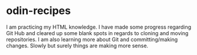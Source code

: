 # odin-recipes
I am practicing my HTML knowledge. I have made some progress regarding Git Hub and cleared up some blank spots in regards to cloning and moving repositories. I am also learning more about Git and committing/making changes. Slowly but surely things are making more sense.